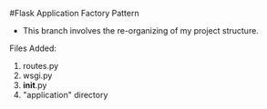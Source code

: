 #Flask Application Factory Pattern
 - This branch involves the re-organizing of my project structure.

Files Added:
1. routes.py
2. wsgi.py
3. __init__.py
4. "application" directory






